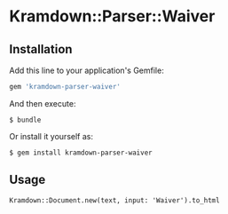 # Kramdown::Parser::Waiver


## Installation

Add this line to your application's Gemfile:

```ruby
gem 'kramdown-parser-waiver'
```

And then execute:

    $ bundle

Or install it yourself as:

    $ gem install kramdown-parser-waiver

## Usage

`Kramdown::Document.new(text, input: 'Waiver').to_html`
